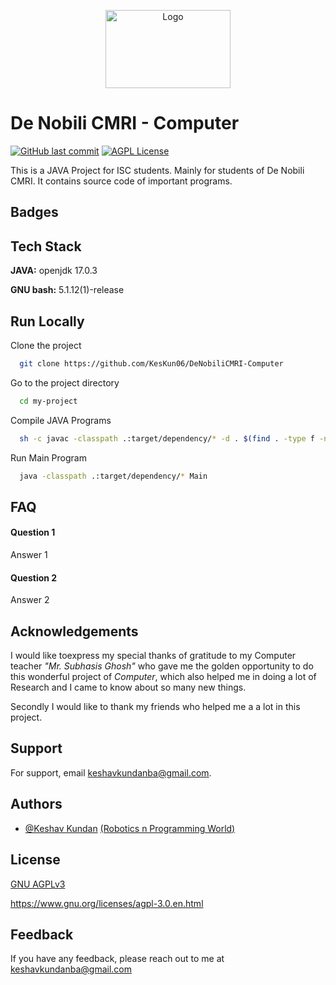 <p align="center"><img src="https://1000logos.net/wp-content/uploads/2020/09/Java-Logo.png" align="middle" alt="Logo" height=125 width=200 /></p>

# De Nobili CMRI - Computer
[![GitHub last commit](https://img.shields.io/github/last-commit/KesKun06/DeNobiliCMRI-Computer?style=plastic)](https://www.github.com/KesKun06)
[![AGPL License](https://img.shields.io/badge/license-AGPL-blueviolet.svg)](http://www.gnu.org/licenses/agpl-3.0)

This is a JAVA Project for ISC students.
Mainly for students of De Nobili CMRI.
It contains source code of important programs.


## Badges




## Tech Stack

**JAVA:** openjdk 17.0.3

**GNU bash:** 5.1.12(1)-release


## Run Locally

Clone the project

```bash
  git clone https://github.com/KesKun06/DeNobiliCMRI-Computer
```

Go to the project directory

```bash
  cd my-project
```

Compile JAVA Programs

```bash
  sh -c javac -classpath .:target/dependency/* -d . $(find . -type f -name '*.java')
```

Run Main Program

```bash
  java -classpath .:target/dependency/* Main
```


## FAQ

#### Question 1

Answer 1

#### Question 2

Answer 2


## Acknowledgements

I would like toexpress my special thanks of gratitude to my Computer teacher *"Mr. Subhasis Ghosh"* who gave me the golden opportunity to do this wonderful project of *Computer*, which also helped me in doing a lot of Research and I came to know about so many new things.

Secondly I would like to thank my friends who helped me a a lot in this project.


## Support

For support, email keshavkundanba@gmail.com.


## Authors

- [@Keshav Kundan](https://www.github.com/KesKun06) [(Robotics n Programming World)](https://www.github.com/RoboticsnProgrammingWorld)


## License

[GNU AGPLv3](https://choosealicense.com/licenses/agpl-3.0/)

https://www.gnu.org/licenses/agpl-3.0.en.html
## Feedback

If you have any feedback, please reach out to me at keshavkundanba@gmail.com

